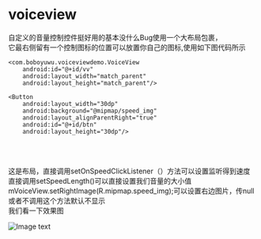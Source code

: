# voiceview

自定义的音量控制控件挺好用的基本没什么Bug使用一个大布局包裹，<br/>
它最右侧留有一个控制图标的位置可以放置你自己的图标,使用如下图代码所示<br/>

<?xml version="1.0" encoding="utf-8"?>
<RelativeLayout xmlns:android="http://schemas.android.com/apk/res/android"
    xmlns:tools="http://schemas.android.com/tools" android:id="@+id/activity_main"
    android:layout_width="100dp"
                android:layout_height="30dp"
    tools:context="com.boboyuwu.voiceviewdemo.MainActivity">

    <com.boboyuwu.voiceviewdemo.VoiceView
        android:id="@+id/vv"
        android:layout_width="match_parent"
        android:layout_height="match_parent"/>

    <Button
        android:layout_width="30dp"
        android:background="@mipmap/speed_img"
        android:layout_alignParentRight="true"
        android:id="@+id/btn"
        android:layout_height="30dp"/>

</RelativeLayout> <br/><br/>

这是布局，直接调用setOnSpeedClickListener（）方法可以设置监听得到速度<br/>
直接调用setSpeedLength()可以直接设置我们音量的大小值 <br/>
mVoiceView.setRightImage(R.mipmap.speed_img);可以设置右边图片，传null或者不调用这个方法默认不显示<br/>
我们看一下效果图<br/>

![Image text](https://github.com/boboyuwu/pic/blob/master/pic1.png) <br/>

